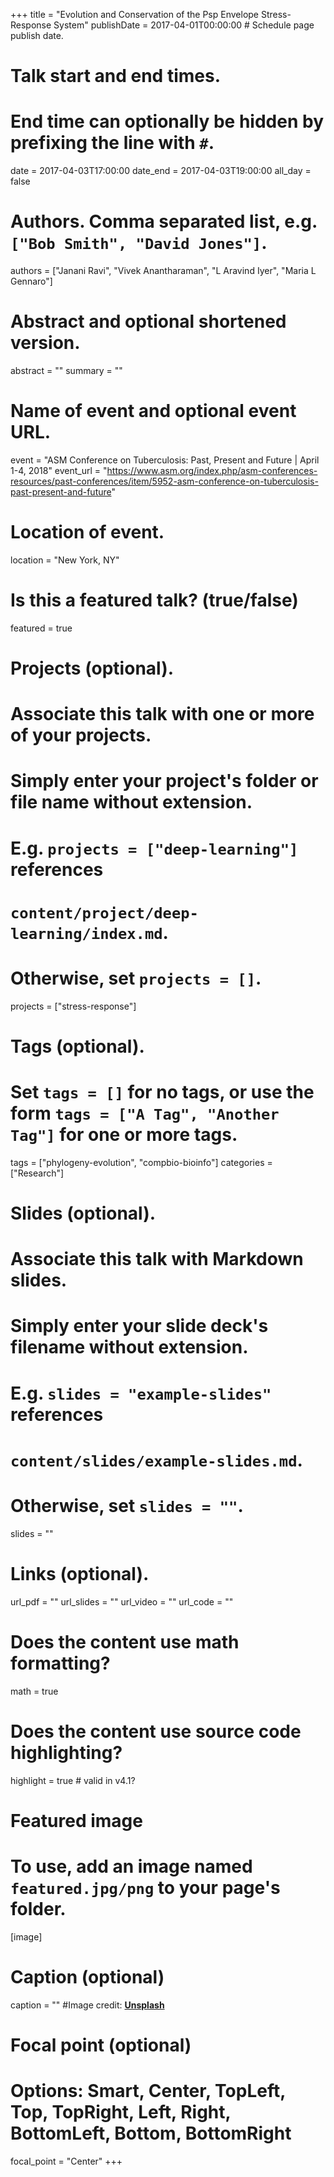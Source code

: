 +++
title = "Evolution and Conservation of the Psp Envelope Stress-Response System"
publishDate = 2017-04-01T00:00:00  # Schedule page publish date.

# Talk start and end times.
#   End time can optionally be hidden by prefixing the line with `#`.
date = 2017-04-03T17:00:00
date_end = 2017-04-03T19:00:00
all_day = false

# Authors. Comma separated list, e.g. `["Bob Smith", "David Jones"]`.
authors = ["Janani Ravi", "Vivek Anantharaman", "L Aravind Iyer", "Maria L Gennaro"]

# Abstract and optional shortened version.
abstract = ""
summary = ""

# Name of event and optional event URL.
event = "ASM Conference on Tuberculosis: Past, Present and Future | April 1-4, 2018"
event_url = "https://www.asm.org/index.php/asm-conferences-resources/past-conferences/item/5952-asm-conference-on-tuberculosis-past-present-and-future"

# Location of event.
location = "New York, NY"

# Is this a featured talk? (true/false)
featured = true

# Projects (optional).
#   Associate this talk with one or more of your projects.
#   Simply enter your project's folder or file name without extension.
#   E.g. `projects = ["deep-learning"]` references 
#   `content/project/deep-learning/index.md`.
#   Otherwise, set `projects = []`.
projects = ["stress-response"]

# Tags (optional).
#   Set `tags = []` for no tags, or use the form `tags = ["A Tag", "Another Tag"]` for one or more tags.
tags = ["phylogeny-evolution", "compbio-bioinfo"]
categories = ["Research"]

# Slides (optional).
#   Associate this talk with Markdown slides.
#   Simply enter your slide deck's filename without extension.
#   E.g. `slides = "example-slides"` references 
#   `content/slides/example-slides.md`.
#   Otherwise, set `slides = ""`.
slides = ""

# Links (optional).
url_pdf = ""
url_slides = ""
url_video = ""
url_code = ""

# Does the content use math formatting?
math = true

# Does the content use source code highlighting?
highlight = true # valid in v4.1?

# Featured image
# To use, add an image named `featured.jpg/png` to your page's folder. 
[image]
  # Caption (optional)
  caption = "" #Image credit: [**Unsplash**](https://unsplash.com/photos/bzdhc5b3Bxs)

  # Focal point (optional)
  # Options: Smart, Center, TopLeft, Top, TopRight, Left, Right, BottomLeft, Bottom, BottomRight
  focal_point = "Center"
+++



